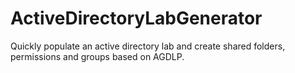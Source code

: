 # ActiveDirectoryLabGenerator
Quickly populate an active directory lab and create shared folders, permissions and groups based on AGDLP.
